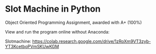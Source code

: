 # Slot Machine in Python
Object Oriented Programming Assignment, awarded with A+ (100%)


View and run the program online without Anaconda: 

Slotmachine:
https://colab.research.google.com/drive/1zRoXm9VT3zyb-YT3KcetboPVmSKUwKGM

